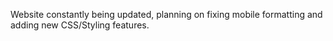 Website constantly being updated, planning on fixing mobile formatting and adding new CSS/Styling features.
